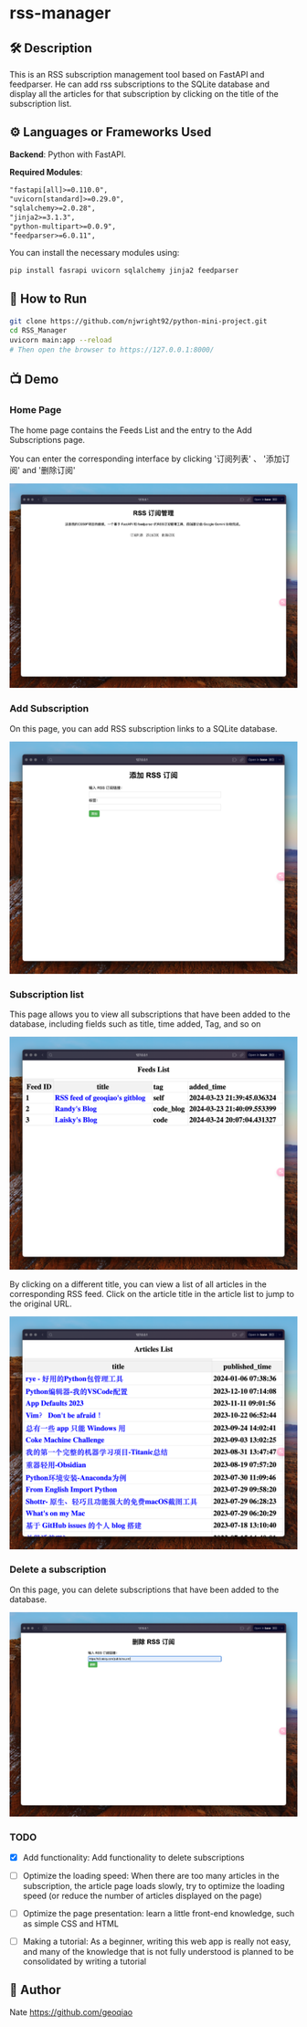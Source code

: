 # rss-manager

## 🛠️ Description

This is an RSS subscription management tool based on FastAPI and feedparser. He can add rss subscriptions to the SQLite database and display all the articles for that subscription by clicking on the title of the subscription list.


## ⚙️ Languages or Frameworks Used

**Backend**: Python with FastAPI.

**Required Modules**:

    "fastapi[all]>=0.110.0",
    "uvicorn[standard]>=0.29.0",
    "sqlalchemy>=2.0.28",
    "jinja2>=3.1.3",
    "python-multipart>=0.0.9",
    "feedparser>=6.0.11",

You can install the necessary modules using:

```bash
pip install fasrapi uvicorn sqlalchemy jinja2 feedparser
```


## 🌟 How to Run

```bash
git clone https://github.com/njwright92/python-mini-project.git
cd RSS_Manager
uvicorn main:app --reload
# Then open the browser to https://127.0.0.1:8000/
```

## 📺 Demo

### Home Page

The home page contains the Feeds List and the entry to the Add Subscriptions page. 
 
You can enter the corresponding interface by clicking '订阅列表' 、 '添加订阅' and  '删除订阅'

![Index](./pictures/index.png "Index")


### Add Subscription

On this page, you can add RSS subscription links to a SQLite database.

![Add_Feed](./pictures/add_feed.png "Add_Feed")


### Subscription list

This page allows you to view all subscriptions that have been added to the database, including fields such as title, time added, Tag, and so on

![Feed_List](./pictures/feeds_list.png "Feed_List")

By clicking on a different title, you can view a list of all articles in the corresponding RSS feed. Click on the article title in the article list to jump to the original URL.

![Articles_List](./pictures/articles.png "Articles_List")


### Delete a subscription
On this page, you can delete subscriptions that have been added to the database.

![Delete_Feed](./pictures/delete_feed.png "Delete_Feed")


### TODO

- [X] Add functionality: Add functionality to delete subscriptions
- [ ] Optimize the loading speed: When there are too many articles in the subscription, the article page loads slowly, try to optimize the loading speed (or reduce the number of articles displayed on the page)
- [ ] Optimize the page presentation: learn a little front-end knowledge, such as simple CSS and HTML
- [ ] Making a tutorial: As a beginner, writing this web app is really not easy, and many of the knowledge that is not fully understood is planned to be consolidated by writing a tutorial


## 🤖 Author

Nate https://github.com/geoqiao